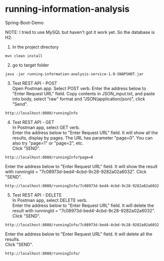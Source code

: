 # running-information-analysis
Spring-Boot-Demo

NOTE: I tried to use MySQL but haven't got it work yet. So the database is H2.

1. In the project directory
```
mvn clean install
```

2. go to target folder
```
java -jar running-information-analysis-service-1.0-SNAPSHOT.jar
```

3. Test REST API - POST <br/>
Open Postman app. Select POST verb. Enter the address below to "Enter Request URL" field. Copy contents in JSON_input.txt, and paste into body, select "raw" format and "JSON(application/json)", click "Send".
```
http://localhost:8080/runningInfo
```

4. Test REST API - GET <br/>
In Postman app, select GET verb. <br/>
Enter the address below to "Enter Request URL" field. It will show all the results, display by pages. The URL has parameter "page=0". You can also try "page=1" or "page=2", etc. <br/>
Click "SEND".<br/>
```
http://localhost:8080/runningInfo?page=0
```
Enter the address below to "Enter Request URL" field. It will show the result with runningId = "7c08973d-bed4-4cbd-9c28-9282a02a6032". Click "SEND".<br/>
```
http://localhost:8080/runningInfo/7c08973d-bed4-4cbd-9c28-9282a02a6032
```

5. Test REST API - DELETE<br/>
In Postman app, select DELETE verb. <br/>
Enter the address below to "Enter Request URL" field. It will delete the result with runningId = "7c08973d-bed4-4cbd-9c28-9282a02a6032".
Click "SEND".<br/>
```
http://localhost:8080/runningInfo/7c08973d-bed4-4cbd-9c28-9282a02a6032
```
Enter the address below to "Enter Request URL" field. It will delete all the results.<br/>
Click "SEND".<br/>
```
http://localhost:8080/runningInfo/
```

